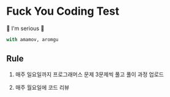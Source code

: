 # Fuck You Coding Test

💚 I'm serious 💚

```python
with amamov, aromgu
```

## Rule

1. 매주 일요일까지 프로그래머스 문제 3문제씩 풀고 풀이 과정 업로드

2. 매주 월요일에 코드 리뷰
